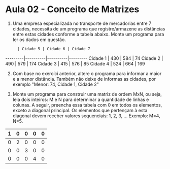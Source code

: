 Aula 02 - Conceito de Matrizes
==============================

1. Uma empresa especializada no transporte de mercadorias entre 7 cidades, necessita de um programa que registre/armazene as distâncias entre estas cidades conforme a tabela abaixo. Monte um programa para ler os dados em questão.

         | Cidade 5 | Cidade 6 | Cidade 7
---------|----------|----------|---------
Cidade 1 |      430 |      584 |      74
Cidade 2 |      490 |      579 |     174
Cidade 3 |      415 |      576 |      85
Cidade 4 |      524 |      664 |     169

2. Com base no exercíci anterior, altere o programa para informar a maior e a menor distância. Também não deixe de informas as cidades, por exemplo "Menor: 74, Cidade 1, Cidade 2"

3. Monte um programa para construir uma matriz de ordem MxN, ou seja, leia dois inteiros: M e N para determinar a quantidade de linhas e colunas. A seguir, preencha essa tabela com 0 em todos os elementos, exceto a diagonal principal. Os elementos que pertençam à esta diagonal devem receber valores sequenciais: 1, 2, 3, ... Exemplo: M=4, N=5.

 1 | 0 | 0 | 0 | 0 
---|---|---|---|---
 0 | 2 | 0 | 0 | 0 
 0 | 0 | 3 | 0 | 0
 0 | 0 | 0 | 4 | 0

